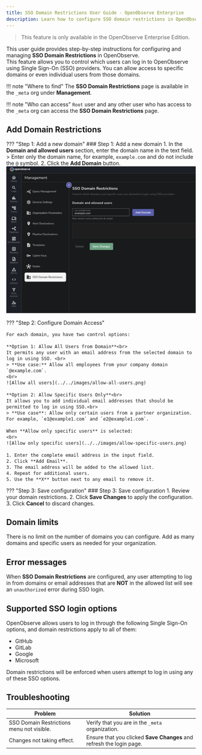 ```yaml
---
title: SSO Domain Restrictions User Guide - OpenObserve Enterprise
description: Learn how to configure SSO domain restrictions in OpenObserve Enterprise to control user access by email domains and enhance security.
---
```

> This feature is only available in the OpenObserve Enterprise Edition. 

This user guide provides step-by-step instructions for configuring and managing **SSO Domain Restrictions** in OpenObserve. <br>
This feature allows you to control which users can log in to OpenObserve using Single Sign-On (SSO) providers. You can allow access to specific domains or even individual users from those domains.

!!! note "Where to find"
    The **SSO Domain Restrictions** page is available in the `_meta` org under **Management**.

!!! note "Who can access"
    `Root` user and any other user who has access to the `_meta` org can access the **SSO Domain Restrictions** page.

## Add Domain Restrictions

??? "Step 1: Add a new domain"
    ### Step 1: Add a new domain
    1. In the **Domain and allowed users** section, enter the domain name in the text field. 
    > Enter only the domain name, for example, `example.com` and do not include the `@` symbol. 
    2. Click the **Add Domain** button. 
    ![Add a New Domain](../../images/add-new-domain-sso-restrict.png)

??? "Step 2: Configure Domain Access"

    For each domain, you have two control options:

    **Option 1: Allow All Users from Domain**<br>
    It permits any user with an email address from the selected domain to log in using SSO. <br>
    > **Use case:** Allow all employees from your company domain `@example.com`. 
    <br>
    ![Allow all users](../../images/allow-all-users.png)

    **Option 2: Allow Specific Users Only**<br>
    It allows you to add individual email addresses that should be permitted to log in using SSO.<br> 
    > **Use case**: Allow only certain users from a partner organization. For example, `e1@example1.com` and `e2@example1.com`. 

    When **Allow only specific users** is selected:
    <br>
    ![Allow only specific users](../../images/allow-specific-users.png)

    1. Enter the complete email address in the input field. 
    2. Click **Add Email**. 
    3. The email address will be added to the allowed list. 
    4. Repeat for additional users.
    5. Use the **X** button next to any email to remove it. 

??? "Step 3: Save configuration"
    ### Step 3: Save configuration
    1. Review your domain restrictions.
    2. Click **Save Changes** to apply the configuration. 
    3. Click **Cancel** to discard changes. 


## Domain limits 
There is no limit on the number of domains you can configure. Add as many domains and specific users as needed for your organization. 

## Error messages
When **SSO Domain Restrictions** are configured, any user attempting to log in from domains or email addresses that are **NOT** in the allowed list will see an `unauthorized` error during SSO login.

## Supported SSO login options
OpenObserve allows users to log in through the following Single Sign-On options, and domain restrictions apply to all of them:

- GitHub 
- GitLab
- Google
- Microsoft

Domain restrictions will be enforced when users attempt to log in using any of these SSO options.

## Troubleshooting
| **Problem**                               | **Solution**                                                         |
| ----------------------------------------- | -------------------------------------------------------------------- |
| SSO Domain Restrictions menu not visible. | Verify that you are in the `_meta` organization.                     |
| Changes not taking effect.                | Ensure that you clicked **Save Changes** and refresh the login page. |



